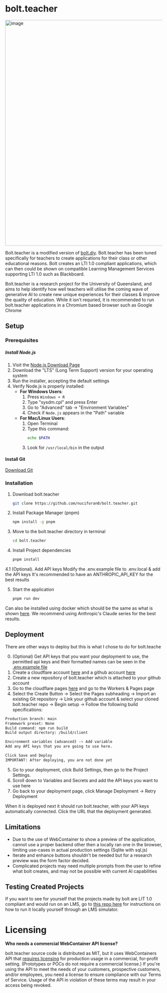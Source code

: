 # bolt.teacher

<img width="1408" height="721" alt="image" src="https://github.com/user-attachments/assets/61c93421-f4c3-460b-b25f-d49691005104" />


Bolt.teacher is a modified version of [bolt.diy](https://github.com/stackblitz-labs/bolt.diy). 
Bolt.teacher has been tuned specifically for teachers to create applications for their class or other educational reasons. Bolt creates an LTI 1.0 compliant applications, which can then could be shown on compatible Learning Management Services supporting LTI 1.0 such as Blackboard.

Bolt.teacher is a research project for the University of Queensland, and aims to help identify how well teachers will utilise the coming wave of generative AI to create new unique experiences for their classes & improve the quality of education. 
While it isn't requried, it is recommended to run bolt.teacher applications in a Chromium based browser such as Google Chrome

## Setup

### Prerequisites
  ##### Install Node.js
  
  1. Visit the [Node.js Download Page](https://nodejs.org/en/download/)
  2. Download the "LTS" (Long Term Support) version for your operating system
  3. Run the installer, accepting the default settings
  4. Verify Node.js is properly installed:
     - **For Windows Users**:
       1. Press `Windows + R`
       2. Type "sysdm.cpl" and press Enter
       3. Go to "Advanced" tab → "Environment Variables"
       4. Check if `Node.js` appears in the "Path" variable
     - **For Mac/Linux Users**:
       1. Open Terminal
       2. Type this command:
          ```bash
          echo $PATH
          ```
       3. Look for `/usr/local/bin` in the output

  #### Install Git
  [Download Git](https://git-scm.com/downloads)
  
### Installation
  1. Download bolt.teacher
       ```bash
       git clone https://github.com/nuciforan0/bolt.teacher.git
       ```
  2. Install Package Manager (pnpm)
      ```bash
      npm install -g pnpm
      ```
  3.   Move to the bolt.teacher directory in terminal
        ```bash
       cd bolt.teacher
       ```
  4.   Install Project dependencies
       ```bash
       pnpm install
       ```
  4.1 (Optional).  Add API keys
      Modify the .env.example file to .env.local & add the API keys 
      It's recommended to have an ANTHROPIC_API_KEY for the best results
      
  5.   Start the application
       ```bash
       pnpm run dev
       ```

       
Can also be installed using docker which should be the same as what is shown [here](https://github.com/stackblitz-labs/bolt.diy?tab=readme-ov-file#option-2-using-docker). We recommend using Anthropic's Claude series for the best results.

## Deployment
  There are other ways to deploy but this is what I chose to do for bolt.teache
  
  0. (Optional) Get API keys that you want your deployment to use, the permitted api keys and their formatted names can be seen in the [.env.example file](https://github.com/nuciforan0/bolt.teacher/blob/main/.env.example)
  1. Create a cloudflare account [here](https://pages.cloudflare.com/) and a github account [here](https://github.com/) 
  2. Create a new repository of bolt.teacher which is attached to your github account
  3. Go to the cloudflare pages [here](https://pages.cloudflare.com/) and go to the Workers & Pages page
  4. Select the Create Button -> Select the Pages subheading -> Import an existing Git repository -> Link your github account & select your cloned bolt.teacher repo -> Begin setup -> Follow the following build specifications:
  ```bash
  Production branch: main
  Framework preset: None
  Build command: npm run build
  Build output directory: /build/client

  Environment variables (advanced) -> Add variable
  Add any API keys that you are going to use here.

  Click Save and Deploy
  IMPORTANT: After deploying, you are not done yet
  ```
  
  5. Go to your deployment, click Build Settings, then go to the Project Settings. 
  6. Scroll down to Variables and Secrets and add the API keys you want to use here
  7. Go back to your deployment page, click Manage Deployment -> Retry Deployment

When it is deployed next it should run bolt.teacher, with your API keys automatically connected. Click the URL that the deployment generated. 

## Limitations
  - Due to the use of WebContainer to show a preview of the application, cannot use a proper backend other then a locally ran one in the browser, limiting use-cases in actual production settings (Sqlite with sql.js)
  - Iterate and enhance buttons shouldn't be needed but for a research preview was the form factor decided.
  - Complicated projects may need multiple prompts from the user to refine what bolt creates, and may not be possible with current AI capabilities

## Testing Created Projects 
If you want to see for yourself that the projects made by bolt are LIT 1.0 compliant and would run on an LMS, go to [this repo here](https://github.com/nuciforan0/bolt.teacher-app-executor) for instructions on how to run it locally yourself through an LMS simulator.


# Licensing
**Who needs a commercial WebContainer API license?**

bolt.teacher source code is distributed as MIT, but it uses WebContainers API that [requires licensing](https://webcontainers.io/enterprise) for production usage in a commercial, for-profit setting. (Prototypes or POCs do not require a commercial license.) If you're using the API to meet the needs of your customers, prospective customers, and/or employees, you need a license to ensure compliance with our Terms of Service. Usage of the API in violation of these terms may result in your access being revoked.
